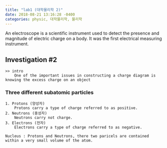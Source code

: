 ```yaml
---
title: "lab1 (대학물리학 2)"
date: 2018-08-21 13:16:28 -0400
categories: physic, 대학물리학, 물리학
---
```


An electroscope is a scientific instrument used to detect the presence and magnitude of electric charge on a body. It was the first electrical measuring instrument.

## Investigation #2    
    >> intro
        One of the important issues in constructing a charge diagram is knowing the excess charge on an object

### Three different subatomic particles
    1. Protons (양성자)
        Protons carry a type of charge referred to as positive.
    2. Neutrons (중성자)
        Neutrons carry not charge.
    3. Electrons (전자)
        Electrons carry a type of charge referred to as negative.
    
    Nucleus : Protons and Neutrons, there two paricels are contained within a very small volume of the atom.




